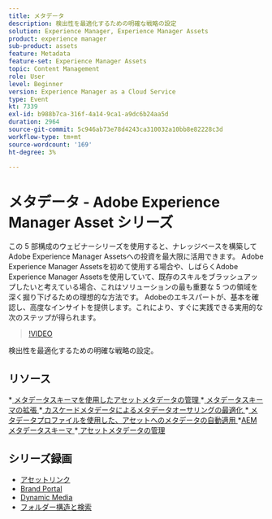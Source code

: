 ```yaml
---
title: メタデータ
description: 検出性を最適化するための明確な戦略の設定
solution: Experience Manager, Experience Manager Assets
product: experience manager
sub-product: assets
feature: Metadata
feature-set: Experience Manager Assets
topic: Content Management
role: User
level: Beginner
version: Experience Manager as a Cloud Service
type: Event
kt: 7339
exl-id: b988b7ca-316f-4a14-9ca1-a9dc6b24aa5d
duration: 2964
source-git-commit: 5c946ab73e78d4243ca310032a10bb8e82228c3d
workflow-type: tm+mt
source-wordcount: '169'
ht-degree: 3%

---
```


# メタデータ - Adobe Experience Manager Asset シリーズ

この 5 部構成のウェビナーシリーズを使用すると、ナレッジベースを構築してAdobe Experience Manager Assetsへの投資を最大限に活用できます。 Adobe Experience Manager Assetsを初めて使用する場合や、しばらくAdobe Experience Manager Assetsを使用していて、既存のスキルをブラッシュアップしたいと考えている場合、これはソリューションの最も重要な 5 つの領域を深く掘り下げるための理想的な方法です。 Adobeのエキスパートが、基本を確認し、高度なインサイトを提供します。これにより、すぐに実践できる実用的な次のステップが得られます。

>[!VIDEO](https://video.tv.adobe.com/v/332134/?quality=12&learn=on&hidetitle=true)

検出性を最適化するための明確な戦略の設定。

## リソース

*[ メタデータスキーマを使用したアセットメタデータの管理 ](https://experienceleague.adobe.com/docs/experience-manager-learn/assets/authoring/metadata.html)
*[ メタデータスキーマの拡張 ](https://experienceleague.adobe.com/docs/experience-manager-learn/assets/configuring/metadata-schemas.html?lang=ja)
*[ カスケードメタデータによるメタデータオーサリングの最適化 ](https://experienceleague.adobe.com/docs/experience-manager-learn/assets/metadata/cascade-metadata-feature-video-use.html?lang=ja)
*[ メタデータプロファイルを使用した、アセットへのメタデータの自動適用 ](https://experienceleague.adobe.com/docs/experience-manager-learn/assets/configuring/metadata-profiles.html?lang=ja)
*[AEM メタデータスキーマ ](https://experienceleague.adobe.com/docs/experience-manager-65/assets/administer/metadata-schemas.html?lang=en#administer)
*[ アセットメタデータの管理 ](https://experienceleague.adobe.com/docs/experience-manager-65/assets/using/metadata.html?lang=en#RegisteringacustomnamespacewithinAEM)

## シリーズ録画

* [アセットリンク](asset-link.md)
* [Brand Portal](brand-portal.md)
* [Dynamic Media](dynamic-media.md)
* [フォルダー構造と検索](folder-structure-search.md)
